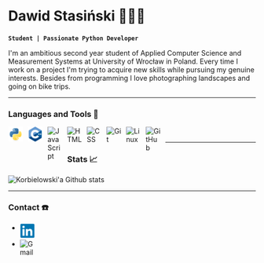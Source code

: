 # Dawid Stasiński 👨🏻‍💻

**`Student | Passionate Python Developer`**

I'm an ambitious second year student of Applied Computer Science and Measurement Systems at University of Wrocław in Poland. Every time I work on a project I'm trying to acquire new skills while pursuing my genuine interests. Besides from programming I love photographing landscapes and going on bike trips.

---

### Languages and Tools 🧰

<img align="left" alt="Python" width="30px" style="padding-right:10px;" src="https://github.com/devicons/devicon/blob/master/icons/python/python-original.svg" />
<img align="left" alt="C++" width="30px" style="padding-right:10px;" src="https://github.com/devicons/devicon/blob/master/icons/cplusplus/cplusplus-original.svg" />
<img align="left" alt="JavaScript" width="30px" style="padding-right:10px;" src="https://cdn.jsdelivr.net/gh/devicons/devicon/icons/javascript/javascript-plain.svg" />
<img align="left" alt="HTML" width="30px" style="padding-right:10px;" src="https://cdn.jsdelivr.net/gh/devicons/devicon/icons/html5/html5-plain.svg" />
<img align="left" alt="CSS" width="30px" style="padding-right:10px;" src="https://cdn.jsdelivr.net/gh/devicons/devicon/icons/css3/css3-plain.svg" />
<img align="left" alt="Git" width="30px" style="padding-right:10px;" src="https://cdn.jsdelivr.net/gh/devicons/devicon/icons/git/git-original.svg" />
<img align="left" alt="Linux" width="30px" style="padding-right:10px;" src="https://cdn.jsdelivr.net/gh/devicons/devicon/icons/linux/linux-original.svg" />
<img align="left" alt="GitHub" width="30px" style="padding-right:10px;" src="https://cdn.jsdelivr.net/gh/devicons/devicon/icons/github/github-original.svg" />
<br>

---

### Stats 📈

![Korbielowski'a Github stats](https://github-readme-stats.vercel.app/api?username=Korbielowski&show_icons=true&theme=gruvbox)

<!--<details>
---
### Something more about me 🙋🏻
 <summary><h3>Something more about me 🙋🏻</h3></summary>
</details>
-->
---

### Contact ☎️
* <a href="www.linkedin.com/in/dawid-stasinski123"><img align="left" alt="LinkedIn Profile" width="30px" style="padding-right:10px;" src="https://github.com/devicons/devicon/blob/master/icons/linkedin/linkedin-original.svg"/></a>

* <a href="mailto:dawidstasinski12@gmail.com"><img align="left" alt="Gmail" width="30px" style="padding-right:10px;" src="https://upload.wikimedia.org/wikipedia/commons/7/7e/Gmail_icon_%282020%29.svg"/></a>
